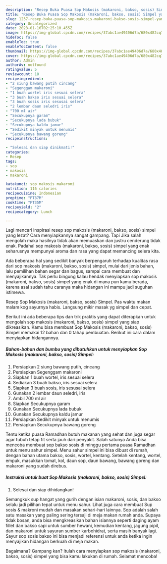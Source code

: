 ```yaml
---
description: "Resep Buka Puasa Sop Makosis (makaroni, bakso, sosis) Simpel yang Enak Banget "
title: "Resep Buka Puasa Sop Makosis (makaroni, bakso, sosis) Simpel yang Enak Banget "
slug: 1237-resep-buka-puasa-sop-makosis-makaroni-bakso-sosis-simpel-yang-enak-banget
category: Uncategorized
date: 2023-01-16T02:25:10.455Z
image: https://img-global.cpcdn.com/recipes/37abc1ae49406d7a/680x482cq70/sop-makosis-makaroni-bakso-sosis-simpel-foto-resep-utama.jpg
hideToc: false
enableToc: true
enableTocContent: false
thumbnail: https://img-global.cpcdn.com/recipes/37abc1ae49406d7a/680x482cq70/sop-makosis-makaroni-bakso-sosis-simpel-foto-resep-utama.jpg
cover: https://img-global.cpcdn.com/recipes/37abc1ae49406d7a/680x482cq70/sop-makosis-makaroni-bakso-sosis-simpel-foto-resep-utama.jpg
author: Admin
authorAv: notfound
ratingvalue: 5
reviewcount: 18
recipeingredient:
- "2 siung bawang putih cincang"
- "Segenggam makaroni"
- "1 buah wortel iris sesuai selera"
- "3 buah bakso iris sesuai selera"
- "3 buah sosis iris sesusai selera"
- "2 lembar daun seledri iris"
- "700 ml air"
- "Secukupnya garam"
- "Secukupnya lada bubuk"
- "Secukupnya kaldu jamur"
- "Sedikit minyak untuk menumis"
- "Secukupnya bawang goreng"
recipeinstructions:

- "Selesai dan siap dinikmati!"
categories:
- Resep
tags:
- sop
- makosis
- makaroni

katakunci: sop makosis makaroni 
nutrition: 116 calories
recipecuisine: Indonesian
preptime: "PT37M"
cooktime: "PT35M"
recipeyield: "2"
recipecategory: Lunch

---
```



Lagi mencari inspirasi resep sop makosis (makaroni, bakso, sosis) simpel yang lezat? Cara menyiapkannya sangat gampang. Tapi Jika salah mengolah maka hasilnya tidak akan memuaskan dan justru cenderung tidak enak. Padahal sop makosis (makaroni, bakso, sosis) simpel yang enak seharusnya mempunyai aroma dan rasa yang dapat memancing selera kita.


Ada beberapa hal yang sedikit banyak berpengaruh terhadap kualitas rasa dari sop makosis (makaroni, bakso, sosis) simpel, mulai dari jenis bahan, lalu pemilihan bahan segar dan bagus, sampai cara membuat dan menyajikannya. Tak perlu bingung kalau hendak menyiapkan sop makosis (makaroni, bakso, sosis) simpel yang enak di mana pun kamu berada, karena asal sudah tahu caranya maka hidangan ini mampu jadi suguhan istimewa.

Resep Sop Makosis (makaroni, bakso, sosis) Simpel. Pas waktu makan malam kog sayurnya habis. Langsung mikir masak yg simpel dan cepat.


Berikut ini ada beberapa tips dan trik praktis yang dapat diterapkan untuk mengolah sop makosis (makaroni, bakso, sosis) simpel yang siap dikreasikan. Kamu bisa membuat Sop Makosis (makaroni, bakso, sosis) Simpel memakai 12 bahan dan 0 tahap pembuatan. Berikut ini cara dalam menyiapkan hidangannya.

<!--inarticleads1-->

##### Bahan-bahan dan bumbu yang dibutuhkan untuk menyiapkan Sop Makosis (makaroni, bakso, sosis) Simpel:

1. Persiapkan 2 siung bawang putih, cincang
1. Persiapkan Segenggam makaroni
1. Siapkan 1 buah wortel, iris sesuai selera
1. Sediakan 3 buah bakso, iris sesuai selera
1. Siapkan 3 buah sosis, iris sesusai selera
1. Gunakan 2 lembar daun seledri, iris
1. Ambil 700 ml air
1. Siapkan Secukupnya garam
1. Gunakan Secukupnya lada bubuk
1. Gunakan Secukupnya kaldu jamur
1. Persiapkan Sedikit minyak untuk menumis
1. Persiapkan Secukupnya bawang goreng


Tentu ketika puasa Ramadhan butuh makanan yang sehat dan juga segar agar tubuh tetap fit serta jauh dari penyakit. Salah satunya Anda bisa mencoba membuat sop bakso sosis di minggu pertama puasa Ramadhan untuk menu sahur simpel. Menu sahur simpel ini bisa dibuat di rumah, dengan bahan utama bakso, sosis, wortel, kentang. Setelah kentang, wortel, empuk, masukkan tomat, kol, daun sop, daun bawang, bawang goreng dan makaroni yang sudah direbus. 

<!--inarticleads2-->

##### Instruksi untuk buat Sop Makosis (makaroni, bakso, sosis) Simpel:


1. Selesai dan siap dihidangkan!

Semangkuk sup hangat yang gurih dengan isian makaroni, sosis, dan bakso selalu jadi pilihan tepat untuk menu sahur. Lihat juga cara membuat Sup sosis &amp; makroni mudah dan masakan sehari-hari lainnya. Sop adalah salah satu masakan yang paling sering tersaji di meja makan rumah anda. Supaya tidak bosan, anda bisa mengkreasikan bahan isiannya seperti daging ayam fillet dan bakso sapi untuk sumber hewani, kemudian kentang, jagung pipil, dan makaroni untuk sayuran sumber karbohidrat, serta masih banyak lagi. Sayur sop sosis bakso ini bisa menjadi referensi untuk anda ketika ingin menyajikan hidangan berkuah di meja makan. 

Bagaimana? Gampang kan? Itulah cara menyiapkan sop makosis (makaroni, bakso, sosis) simpel yang bisa kamu lakukan di rumah. Selamat mencoba!
